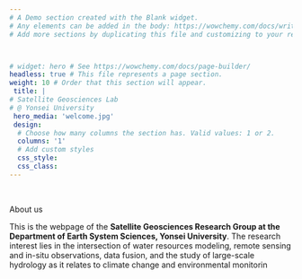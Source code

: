 ```yaml
---
# A Demo section created with the Blank widget.
# Any elements can be added in the body: https://wowchemy.com/docs/writing-markdown-latex/
# Add more sections by duplicating this file and customizing to your requirements.



# widget: hero # See https://wowchemy.com/docs/page-builder/
headless: true # This file represents a page section.
weight: 10 # Order that this section will appear.
 title: |
# Satellite Geosciences Lab  
# @ Yonsei University
 hero_media: 'welcome.jpg'
 design:
  # Choose how many columns the section has. Valid values: 1 or 2.
  columns: '1'
  # Add custom styles
  css_style:
  css_class:
---
```


<br>

About us

This is the webpage of the **Satellite Geosciences Research Group at the Department of Earth System Sciences, Yonsei University**. The research interest lies in the intersection of water resources modeling, remote sensing and in-situ observations, data fusion, and the study of large-scale hydrology as it relates to climate change and environmental monitorin
